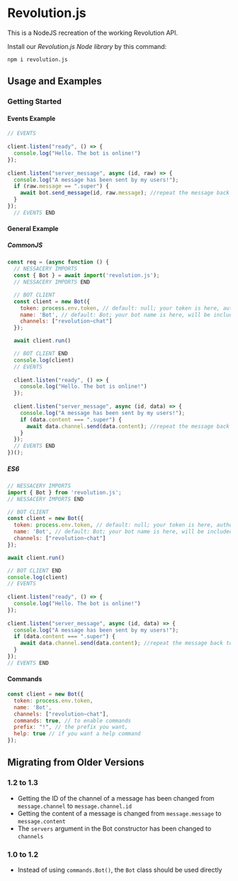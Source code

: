 # Revolution.js
This is a NodeJS recreation of the working Revolution API.

Install our *Revolution.js Node library* by this command:
```npm
npm i revolution.js
```

## Usage and Examples
### Getting Started
#### Events Example
```js
// EVENTS
  
client.listen("ready", () => {
  console.log("Hello. The bot is online!")
});
  
client.listen("server_message", async (id, raw) => {
  console.log("A message has been sent by my users!");
  if (raw.message == ".super") {
    await bot.send_message(id, raw.message); //repeat the message back to the user of the server!
  }
});
  // EVENTS END
```

#### General Example
##### CommonJS
```js
const req = (async function () {
  // NESSACERY IMPORTS
  const { Bot } = await import('revolution.js');
  // NESSACERY IMPORTS END

  // BOT CLIENT  
  const client = new Bot({
    token: process.env.token, // default: null; your token is here, authorizes your bot to our servers.
    name: 'Bot', // default: Bot; your bot name is here, will be included in different messages your bot sends.
    channels: ["revolution~chat"]
  });

  await client.run()

  // BOT CLIENT END
  console.log(client)
  // EVENTS
  
  client.listen("ready", () => {
    console.log("Hello. The bot is online!")
  });
  
  client.listen("server_message", async (id, data) => {
    console.log("A message has been sent by my users!");
    if (data.content === ".super") {
      await data.channel.send(data.content); //repeat the message back to the user of the server!
    }
  });
  // EVENTS END
})();
```

##### ES6
```js
// NESSACERY IMPORTS
import { Bot } from 'revolution.js';
// NESSACERY IMPORTS END

// BOT CLIENT  
const client = new Bot({
  token: process.env.token, // default: null; your token is here, authorizes your bot to our servers.
  name: 'Bot', // default: Bot; your bot name is here, will be included in different messages your bot sends.
  channels: ["revolution~chat"]
});

await client.run()

// BOT CLIENT END
console.log(client)
// EVENTS
  
client.listen("ready", () => {
  console.log("Hello. The bot is online!")
});
  
client.listen("server_message", async (id, data) => {
  console.log("A message has been sent by my users!");
  if (data.content === ".super") {
    await data.channel.send(data.content); //repeat the message back to the user of the server!
  }
});
// EVENTS END
```

#### Commands
```js
const client = new Bot({
  token: process.env.token,
  name: 'Bot',
  channels: ["revolution~chat"],
  commands: true, // to enable commands
  prefix: "!", // the prefix you want,
  help: true // if you want a help command
});
```
## Migrating from Older Versions
### 1.2 to 1.3
* Getting the ID of the channel of a message has been changed from `message.channel` to `message.channel.id`
* Getting the content of a message is changed from `message.message` to `message.content`
* The `servers` argument in the Bot constructor has been changed to `channels`

### 1.0 to 1.2
* Instead of using `commands.Bot()`, the `Bot` class should be used directly
